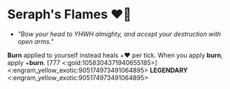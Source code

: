 # **Seraph's Flames :heart_on_fire:** 
- *"Bow your head to YHWH almighty, and accept your destruction with open arms."*

__Burn__ applied to yourself instead heals +❤️ per tick. When you apply __burn__, apply +__burn__. [777 <:gold:1058304371940655185>]
<:engram_yellow_exotic:905174973491064895> __LEGENDARY__ <:engram_yellow_exotic:905174973491064895>
